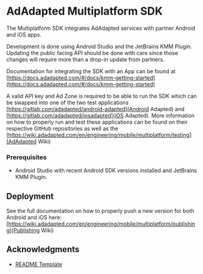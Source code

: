 # AdAdapted Multiplatform SDK

The Multiplatform SDK integrates AdAdapted services with partner Android and iOS apps.

Development is done using Android Studio and the JetBrains KMM Plugin. Updating the public facing API should be done with care since those changes will require more than a drop-in update from partners.

Documentation for integrating the SDK with an App can be found at [https://docs.adadapted.com/#/docs/kmm-getting-started](https://docs.adadapted.com/#/docs/kmm-getting-started)

A valid API key and Ad Zone is required to be able to run the SDK which can be swapped into one of the two test applications [https://gitlab.com/adadapted/android-adapted](Android Adapted) and [https://gitlab.com/adadapted/iosadapted](iOS Adapted). More information on how to properly run and test these applications can be found on their respective GitHub repositories as well as the [https://wiki.adadapted.com/en/engineering/mobile/multiplatform/testing](AdAdapted Wiki)

### Prerequisites

* Android Studio with recent Android SDK versions installed and JetBrains KMM Plugin.

## Deployment

See the full documentation on how to properly push a new version for both Android and iOS here: [https://wiki.adadapted.com/en/engineering/mobile/multiplatform/publishing](Publishing Wiki)


## Acknowledgments

* [README Template](https://gist.github.com/PurpleBooth/109311bb0361f32d87a2)

